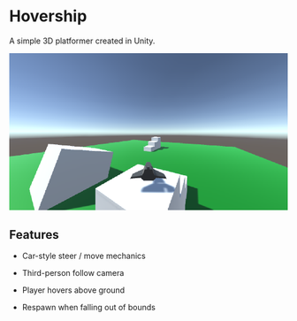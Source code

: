 # Hovership

A simple 3D platformer created in Unity.

![Hovership](docs/hovership.png)

## Features

 - Car-style steer / move mechanics

 - Third-person follow camera

 - Player hovers above ground

 - Respawn when falling out of bounds

